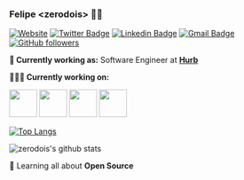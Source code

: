 ### Felipe \<zerodois\> 👨‍💻

[![Website](https://img.shields.io/badge/Website-zerodois.dev-blue?style=flat-square&logo=google-chrome)](https://zerodois.dev)
[![Twitter Badge](https://img.shields.io/badge/-@felipelopesrita-1ca0f1?style=flat-square&labelColor=1ca0f1&logo=twitter&logoColor=white&link=https://twitter.com/felipelopesrita)](https://twitter.com/felipelopesrita)
[![Linkedin Badge](https://img.shields.io/badge/-feliperita-blue?style=flat-square&logo=Linkedin&logoColor=white&link=https://www.linkedin.com/in/felipe-rita-935653bb/)](https://www.linkedin.com/in/felipe-rita-935653bb/)
[![Gmail Badge](https://img.shields.io/badge/-felipelopesrita@gmail.com-c14438?style=flat-square&logo=Gmail&logoColor=white&link=mailto:felipelopesrita@gmail.com)](mailto:felipelopesrita@gmail.com)
[![GitHub followers](https://img.shields.io/github/followers/zerodois.svg?style=social&label=Follow&maxAge=2592000)](https://github.com/zerodois?tab=followers)

**💼 Currently working as:** Software Engineer at <a href="https://hurb.com" target="_blank"><b>Hurb</b></a>

**👨🏻‍💻 Currently working on:** 

<code><a href="https://golang.org/" target="_blank"><img height="50" src="https://www.vectorlogo.zone/logos/golang/golang-icon.svg"></a></code>
<code><a href="https://nodejs.org/en/" target="_blank"><img height="50" src="https://www.vectorlogo.zone/logos/nodejs/nodejs-horizontal.svg"></a></code>
<code><a href="https://microservices.io/" target="_blank"><img height="50" src="https://comunytek.com/wp-content/uploads/2017/03/Microservices.png"></a></code>
<code><a href="https://reactjs.org/" target="_blank"><img height="50" src="https://www.vectorlogo.zone/logos/reactjs/reactjs-ar21.svg"></a></code>

[![Top Langs](https://github-readme-stats.vercel.app/api/top-langs/?username=zerodois&layout=compact)](https://github.com/zerodois/github-readme-stats)

![zerodois's github stats](https://github-readme-stats.vercel.app/api?username=zerodois&show_icons=true&line_height=30)

🌱 Learning all about **Open Source**
